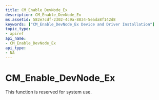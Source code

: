 ```yaml
---
title: CM_Enable_DevNode_Ex
description: CM_Enable_DevNode_Ex
ms.assetid: 582e7cdf-2302-4c9a-8834-5eada8f142d8
keywords: ["CM_Enable_DevNode_Ex Device and Driver Installation"]
topic_type:
- apiref
api_name:
- CM_Enable_DevNode_Ex
api_type:
- NA
---
```


# CM_Enable_DevNode_Ex

This function is reserved for system use.





 

 





